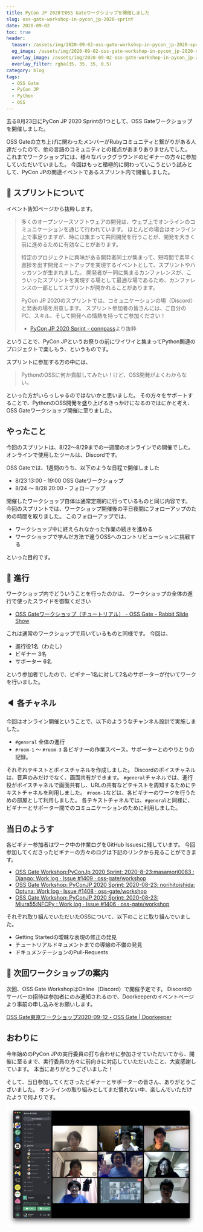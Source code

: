 ```yaml
---
title: PyCon JP 2020でOSS Gateワークショップを開催しました
slug: oss-gate-workshop-in-pycon_jp-2020-sprint
date: 2020-09-02
toc: true
header:
  teaser: /assets/img/2020-09-02-oss-gate-workshop-in-pycon_jp-2020-sprint.png
  og_image: /assets/img/2020-09-02-oss-gate-workshop-in-pycon_jp-2020-sprint.png
  overlay_image: /assets/img/2020-09-02-oss-gate-workshop-in-pycon_jp-2020-sprint.png
  overlay_filter: rgba(35, 35, 35, 0.5)
category: blog
tags:
  - OSS Gate
  - PyCon JP
  - Python
  - OSS
---
```


去る8月23日にPyCon JP 2020 Sprintの1つとして、OSS Gateワークショップを開催しました。

OSS Gateの立ち上げに関わったメンバーがRubyコミュニティと繋がりがある人達だったので、他の言語のコミュニティとの接点があまりありませんでした。
これまでワークショップには、様々なバックグラウンドのビギナーの方々に参加していただいていました。
今回はもっと積極的に関わっていこうという試みとして、PyCon JPの関連イベントであるスプリント内で開催しました。

## :snake: スプリントについて

イベント告知ページから抜粋します。

> 多くのオープンソースソフトウェアの開発は、ウェブ上でオンラインのコミュニケーションを通じて行われています。
> ほとんどの場合はオンライン上で事足りますが、時には集まって共同開発を行うことが、開発を大きく前に進めるために有効なことがあります。
>
> 特定のプロジェクトに興味がある開発者同士が集まって、短時間で素早く進捗を出す開発ミートアップを実現するイベントとして、スプリントやハッカソンが生まれました。 開発者が一同に集まるカンファレンスが、こういったスプリントを実現する場として最適な場であるため、カンファレンスの一部としてスプリントが開かれることがあります。
>
> PyCon JP 2020のスプリントでは、コミュニケーションの場（Discord）と発表の場を用意します。
> スプリント参加者の皆さんには、ご自分のPC、スキル、そして開発への情熱を持ってご参加ください！
>
> - [PyCon JP 2020 Sprint - connpass](https://pyconjp.connpass.com/event/183507/)より抜粋

ということで、PyCon JPというお祭りの前にワイワイと集まってPython関連のプロジェクトで楽しもう、というものです。

スプリントに参加する方の中には、

> PythonのOSSに何か貢献してみたい！けど、OSS開発がよくわからない。

といった方がいらっしゃるのではないかと思いました。
その方々をサポートすることで、PythonのOSS開発を盛り上げるきっかけになるのではにかと考え、OSS Gateワークショップ開催に至りました。

## やったこと

今回のスプリントは、8/22〜8/29までの一週間のオンラインでの開催でした。
オンラインで使用したツールは、Discordです。

OSS Gateでは、1週間のうち、以下のような日程で開催しました

- 8/23 13:00 - 19:00 OSS Gateワークショップ
- 8/24 〜 8/28 20:00 - フォローアップ

開催したワークショップ自体は通常定期的に行っているものと同じ内容です。
今回のスプリントでは、ワークショップ開催後の平日夜間にフォローアップのための時間を取りました。
このフォローアップでは、

- ワークショップ中に終えられなかった作業の続きを進める
- ワークショップで学んだ方法で違うOSSへのコントリビューションに挑戦する

といった目的です。

## :microphone: 進行

ワークショップ内でどういうことを行ったのかは、
ワークショップの全体の進行で使ったスライドを御覧ください

- [OSS Gateワークショップ（チュートリアル） - OSS Gate - Rabbit Slide Show](https://slide.rabbit-shocker.org/authors/oss-gate/workshop-tutorial/)

これは通常のワークショップで用いているものと同様です。
今回は、

- 進行役1名（わたし）
- ビギナー 3名
- サポーター 6名

という参加者でしたので、ビギナー1名に対して2名のサポーターが付いてワークを行いました。

## :speaker: 各チャネル

今回はオンライン開催ということで、以下のよううなチャンネル設計で実施しました。

- `#general` 全体の進行
- `#room-1` 〜 `#room-3` 各ビギナーの作業スペース。サポーターとのやりとりの記録。

それぞれテキストとボイスチャネルを作成しました。
Discordのボイスチャネルは、音声のみだけでなく、画面共有ができます。
`#general`チャネルでは、進行役がボイスチャネルで画面共有し、URLの共有などテキストを周知するためにテキストチャネルを利用しました。
`#room-1`などは、各ビギナーのワークを行うための部屋として利用しました。
各テキストチャネルでは、`#general`と同様に、ビギナーとサポーター間でのコミュニケーションのために利用しました。

## 当日のようす

各ビギナー参加者はワーク中の作業ログをGitHub Issuesに残しています。
今回参加してくださったビギナーの方々のログは下記のリンクから見ることができます。

- [OSS Gate Workshop:PyConJp 2020 Sprint: 2020-8-23:masamori0083 : Django: Work log · Issue #1409 · oss-gate/workshop](https://github.com/oss-gate/workshop/issues/1409)
- [OSS Gate Workshop: PyConJP 2020 Sprint: 2020-08-23: norihitoishida: Optuna: Work log · Issue #1408 · oss-gate/workshop](https://github.com/oss-gate/workshop/issues/1408)
- [OSS Gate Workshop: PyConJP 2020 Sprint: 2020-08-23: Miura55:NFCPy : Work log · Issue #1406 · oss-gate/workshop](https://github.com/oss-gate/workshop/issues/1406)

それぞれ取り組んでいただいたOSSについて、以下のことに取り組んでいました。

- Getting Startedの曖昧な表現の修正の発見
- チュートリアルドキュメントまでの導線の不備の発見
- ドキュメンテーションのPull-Requests

## :calendar: 次回ワークショップの案内

次回、OSS Gate WorkshopはOnline（Discord）で開催予定です。
Discordのサーバーの招待は参加者にのみ通知されるので、Doorkeeperのイベントページより事前の申し込みをお願いします。

[OSS Gate東京ワークショップ2020-09-12 - OSS Gate \| Doorkeeper](https://oss-gate.doorkeeper.jp/events/109385)

## おわりに

今年始めのPyCon JPの実行委員の打ち合わせに参加させていただいてから、開催に至るまで、実行委員の方々に前向きに対応していただいたこと、大変感謝しています。
本当にありがとうございました！

そして、当日参加してくださったビギナーとサポーターの皆さん、ありがとうございました。
オンラインの取り組みとしてまだ慣れない中、楽しんでいただけたようで何よりです。

![記念撮影](/assets/img/2020-09-02-oss-gate-workshop-in-pycon_jp-2020-sprint.png)
